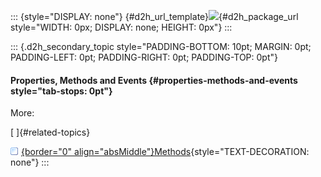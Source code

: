 ::: {style="DISPLAY: none"}
[](ms-xhelp:///?Id=d2h_url_template){#d2h_url_template}![](!package_url!){#d2h_package_url style="WIDTH: 0px; DISPLAY: none; HEIGHT: 0px"}
:::

::: {.d2h_secondary_topic style="PADDING-BOTTOM: 10pt; MARGIN: 0pt; PADDING-LEFT: 0pt; PADDING-RIGHT: 0pt; PADDING-TOP: 0pt"}
#### Properties, Methods and Events {#properties-methods-and-events style="tab-stops: 0pt"}

More:

[ ]{#related-topics}

[![](button.gif){border="0" align="absMiddle"}Methods](ms-xhelp:///?Id=faab38f0-d2f2-417b-9051-8e00e9dbe56b){style="TEXT-DECORATION: none"}
:::
